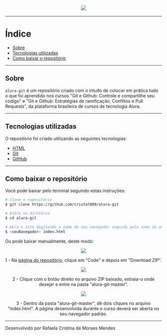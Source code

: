 <h1 align="center"> 
<img src="https://ik.imagekit.io/cristal089/1200px-Git-logo.svg_u_ZlvDCKS.png?ik-sdk-version=javascript-1.4.3&updatedAt=1644269899065"> 
</h1>

---

# Índice

- [Sobre](#-sobre)
- [Tecnologias utilizadas](#-tecnologias-utilizadas)
- [Como baixar o repositório](#-como-baixar-o-repositorio)

---

## Sobre

`alura-git` é um repositório criado com o intuito de colocar em prática tudo o que foi aprendido nos cursos "Git e Github: Controle e compartilhe seu código" e "Git e Github: Estratégias de ramificação, Conflitos e Pull Requests", da plataforma brasileira de cursos de tecnologia Alura.

---

## Tecnologias utilizadas

O repositório foi criado utilizando as seguintes tecnologias:

- [HTML](https://html.spec.whatwg.org/multipage/)
- [Git](https://git-scm.com)
- [GitHub](https://github.com)

---

## Como baixar o repositório

Você pode baixar pelo terminal seguindo estas instruções:

```bash
# Clone o repositório
$ git clone https://github.com/cristal089/alura-git

# Entre no diretório
$ cd alura-git

# Abra o site digitando o nome do seu navegador seguido pelo nome do arquivo index.html
$ <seuNavegador> index.html
```

Ou pode baixar manualmente, deste modo:

<p align="center">
<img align="center" src="https://ik.imagekit.io/cristal089/Captura_de_tela_de_2022-02-07_17-56-46_p7tWsYKPVR-.png?ik-sdk-version=javascript-1.4.3&updatedAt=1644268368647">
</p>

1 - Na [página do repositório]("https://github.com/cristal089/alura-git"), clique em "Code" e depois em "Download ZIP".

<p align="center">
<img align="center" src="https://ik.imagekit.io/cristal089/Captura_de_tela_de_2022-02-07_18-05-08_B_Yrv-cH-.png?ik-sdk-version=javascript-1.4.3&updatedAt=1644268587951">
</p>

<p align="center">
2 - Clique com o botão direito no arquivo ZIP baixado, extraia-o onde desejar e entre na pasta "alura-git-master".
</p>

<p align="center">
<img align="center" src="https://ik.imagekit.io/cristal089/Captura_de_tela_de_2022-02-07_18-06-05_4SlgF_Plifq.png?ik-sdk-version=javascript-1.4.3&updatedAt=1644268587952">
</p>

<p align="center">
3 - Dentro da pasta "alura-git-master", dê dois cliques no arquivo "index.html". A página desenvolvida durante o curso deverá ser aberta no seu navegador padrão.
</p>

---

Desenvolvido por Rafaela Cristina de Moraes Mendes
